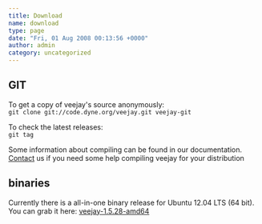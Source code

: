 ```yaml
---
title: Download
name: download
type: page
date: "Fri, 01 Aug 2008 00:13:56 +0000"
author: admin
category: uncategorized
---
```

## GIT  


To get a copy of veejay's source anonymously:  
`git clone git://code.dyne.org/veejay.git veejay-git  
`  


To check the latest releases:  
`git tag`  

Some information about compiling can be found in our documentation. [Contact](http://groups.google.com/group/veejay-discussion/post?hl=en) us if you need some help compiling veejay for your distribution  


## binaries  
Currently there is a all-in-one binary release for Ubuntu 12.04 LTS (64 bit). You can grab it here: [veejay-1.5.28-amd64](https://sourceforge.net/projects/veejay/files/veejay-1.5-bin/veejay-1.5.28-amd64.deb/download)